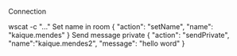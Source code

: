 Connection

wscat -c "..."
Set name in room
{ "action": "setName", "name": "kaique.mendes" }
Send message private
{ "action": "sendPrivate", "name":"kaique.mendes2", "message": "hello word" } 
